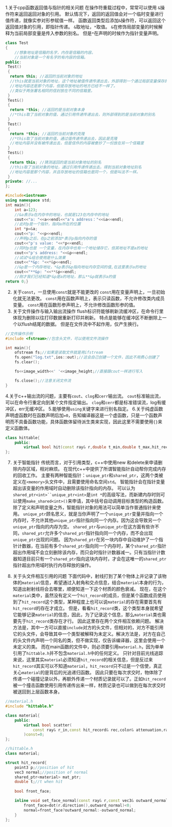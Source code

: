 1.关于cpp函数返回值与指针的相关问题
在操作符重载过程中，常常可以使用 `&`操作符来返回返回对象的引用。
默认情况下，返回的返回值会对一个临时变量进行值传递，就像实参对形参赋值一样。
函数返回类型后添加`&`操作符，可以返回这个返回值对象的引用，即指针传递。
`&`取地址，`*`取值。
`&`在修饰局部变量的时候解释为当前局部变量是传入参数的别名。
但是`*`在声明的时候作为指针变量声明。
```c++
class Test
{
    //想象地址是信箱的名字，内存是信箱的内容。
    //当前对象是一个有名字的有内容的信箱。
public: 
 Test()
 { 
  return this; //返回的当前对象的地址
  //this就是当前对象的地址，这个地址被值传递传递出去，外部得到一个通过局部变量保存的当前对象的地址。
  //地址内容还是那个内容，但是存放地址的地方已经不一样了。
  //类似于两张署名相同的信封放在不同的信箱里。
 }
 Test&()
 { 
  return *this; //返回的是当前对象本身
  //*this取了当前对象的值，通过引用传递传递出去，则外部得到的是当前对象的别名
 }
 Test()
 { 
  return *this; //返回的当前对象的克隆
  //*this取了当前对象的值，通过值传递传递出去，因此是克隆
  //地址内容并没有被传递出去，但是信件的内容被誊抄了一份放在另一个信箱里
 }
 Test&()
 { 
  return this; //猜测返回的是当前对象地址的别名
  //this取了当前对象的地址，通过引用传递传递出去，得到当前对象地址别名
  //地址内容是那个内容，并且存放地址的信箱也是同一个，但是叫法不一样。
 }
private: //...
};

```
```c++
#include<iostream>
using namespace std;
int main(){
    int a=123;
    //&a表示a在内存中的地址，也就是123在内存中的地址
    cout<<"a: "<<a<<endl<<"a's address："<<&a<<endl;
    //此时p是一个指针，指向a所在的位置
    int *p=&a;
    cout<<"p: "<<p<<endl;
    //声明p之后，在p之前添加*表示p指向内存的值
    cout<<"p's value: "<<*p<<endl;
    //同时p也是 一个变量，在内存中也有一个地址储存它，但其地址不是a的地址
    cout<<"p's address: "<<&p<<endl;
    //试试*&组合使用是什么效果
    cout<<"*&p: "<<*&p<<endl;
    //&p是一个内存地址，*&p表示&p指向地址内存空间的值,在这里表示a的地址
    cout<<"**&p: "<<**&p<<endl;
    //刚才我们已经知道*&p是a的地址，那么**&p就表示a的值
return 0;}
```
2. 关于`const`，一旦使用`const`就是不能更改的
`const`用在变量声明上，一旦初始化就无法更改。
`const`用在函数声明上，表示只读函数，不允许修改类内成员变量。
`const`用在函数形参声明上，不允许修改函数形参的值。
3. 关于文件操作与输入输出流操作
flush标识符能够刷新流缓冲区，在命令行里体现为删除以往打印数据重新打印并刷新。
特点是能够在缓冲区不断删除上一个以flush结尾的数据。
但是在文件流中不起作用，仅产生换行。
```c++
//文件操作示例
#include <fstream>//包含头文件，可以使用文件流操作

int main(){
    ofstream fs;//如果是读取文件就是用ifstream
    fs.open("log.txt",ios::out);//这会自己创建一个文件，因此不用费心创建了
    fs.clear();

    fs<<image_width<<' '<<image_height;//直接跟cout一样进行写入

    fs.close();//注意关闭文件流
}
```
4.关于c++输出流的问题，主要有`cout`、`clog`和`cerr`输出流。
`cout`标准输出流，可以在命令行重定向到某个文件指定输出。
`clog`和`cerr`都是标准错误流，log有缓冲区，err无缓冲区。
5.能够使用`using`关键字来进行别名指定。
6.关于纯虚函数
声明虚函数时在函数声明后加`=0`，告知编译器这是一个虚函数，只是一个函数声明而不具备函数功能，具体函数体留待派生类来实现，因此这里不需要使用`{}`来定义函数体。
```c++
class hittable{
    public:
        virtual bool hit(const ray& r,double t_min,double t_max,hit_record& rec)const=0;
};
```
7. 关于智能指针
传统而言，对于引用类型，c++中使用new 和delete来申请删除内存区域，相对麻烦。
在现代c++中提供了所谓智能指针自动帮你完成内存的回收工作。
主要有两种智能指针：`unique_ptr`和`shared_ptr`，这两个类被定义在`<memory>`头文件中，且需要使用命名空间`std`。
智能指针会在指针变量超出该变量的作用域时自动删除该指针指向的内存。
可以认为`shared_ptr<int>``unique_ptr<int>`是`int *`的高级写法，而新建内存时则可以使用`make_shared<int>()`来申请，其中括号自动调用目标类型的构造函数。
除了定义和声明变量之外，智能指针对象的用法可以简单当作普通指针来使用。
`unique_ptr`顾名思义，就是当你声明了一个`unique_ptr`变量并指向一个内存时，不允许其他`unique_ptr`指针指向同一个内存。因为这会导致另一个`unique_ptr`指向的内存为空。
`shared_ptr`与`unique_ptr`在这方面有些许不同，`shared_ptr`允许多个`shared_ptr`指针指向同一个内存，而不会出现`unique_ptr`出现的问题。
因为`shared_ptr`在另一块内存中自动维护了一个指针计数器，在当前有多个`shared_ptr`指向同一个内存时，某个`shared_ptr`指针超出作用域不会立刻删除该内存，而只会时指针计数器减一。只有当指针计数器知道目前只有一个`shared_ptr`指向这块内存时，才会在这唯一的`shared_ptr`指针超出作用域时执行内存释放的操作。


8. 关于头文件相互引用的问题
下面代码中，射线打到了某个物体上并记录了该物体的`material`信息，希望通过入射角和交点信息，结合`material`本身的行为，知道出射射线将会去哪里，顺便知道一下这个材质的颜色衰减。
现在，在这个`material`类中，虽然没有定义一个`hit_record`的成员，但是某个函数成员使用到了`hit_record`这个类型，某种程度上也可以说`material`的存在需要首先有`hit_record`的存在才成立。
但是，看看`hit_record`类，这个类型本身就希望它能够记录`material`的信息，因此，为了记录这个信息，那么`material`类也需要先于`hit_record`类存在才行。
因此这里存在两个文件相互依赖问题。
解决方法是，其中一方可以直接`include`对方的头文件，但相对的，对方不能引用它的头文件，会导致其中一个类型被解释为未定义。解决方法是，对方在自己的头文件内声明一个同名的类，但不做实现，仅告诉编译器，这里会使用一个未定义的类。
而在main函数的文件中，则必须要引用`material.h`，因为单单引用了`hittable.h`并不包含`material.h`中的任何定义。
只针对目前光线追踪来说，这里其实`material`必须知道`hit_record`的相关信息，但是反过来`hit_record`其实可以不知道`material`，`hit_record`只不过是一个信使，真正关心`material`的是背后的光追递归函数。
因此只要在每次求交时，物体除了传递一个碰撞记录以外，再额外传递一个材质记录就可以了。正如`hit_record`被一个撞击函数使用引用传递传出来一样，材质记录也可以做到在每次求交时被送回到上层函数本身。

```c++
//material.h
#include "hittable.h"

class material{
    public:
        virtual bool scatter(
            const ray& r_in,const hit_record& rec,color& attenuation,ray& scattered
        )const=0;
};
```
```c++
//hittable.h
class material;

struct hit_record{
    point3 p;//position of hit
    vec3 normal;//position of normal
    shared_ptr<material> mat_ptr;
    double t;//t when hit
    
    bool front_face;

    inline void set_face_normal(const ray& r,const vec3& outward_normal){
        front_face=dot(r.direction(),outward_normal)<0;
        normal=front_face?outward_normal:-outward_normal;
    }
};

```